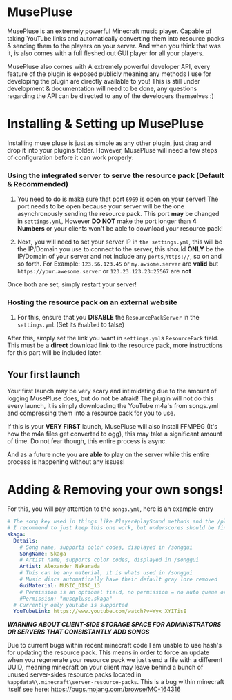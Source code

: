 # MusePluse
 MusePluse is an extremely powerful Minecraft music player. Capable of taking YouTube links and automatically converting
them into resource packs & sending them to the players on your server. And when you think that was it, is also
comes with a full fleshed out GUI player for all your players.

MusePluse also comes with A extremely powerful developer API, every feature of the plugin is exposed publicly
meaning any methods I use for developing the plugin are directly available to you! This is still under development & documentation
will need to be done, any questions regarding the API can be directed to any of the developers themselves :)


# Installing & Setting up MusePluse

Installing muse pluse is just as simple as any other plugin, just drag and drop it into your plugins folder.
However, MusePluse will need a few steps of configuration before it can work properly:

### Using the integrated server to serve the resource pack (Default & Recommended)

1) You need to do is make sure that port `6969` is open on your server! The port needs to be open
because your server will be the one asynchronously sending the resource pack. This port **may** be changed in `settings.yml`,
However **DO NOT** make the port longer than **4 Numbers** or your clients won't be able to download your resource pack!

2) Next, you will need to set your server IP in `the settings.yml`, this will be the IP/Domain you use to connect to the server, this should 
**ONLY** be the IP/Domain of your server and not include any `ports`,`https://`, so on and so forth. For Example: `123.56.123.45` or `my.awsome.server`
are **valid** but `https://your.awesome.server` or `123.23.123.23:25567` are **not**

Once both are set, simply restart your server!

### Hosting the resource pack on an external website

1) For this, ensure that you **DISABLE** the `ResourcePackServer` in the `settings.yml` (Set its `Enabled` to false)

After this, simply set the link you want in `settings.yml`s `ResourcePack` field. This must be a **direct** download link
to the resource pack, more instructions for this part will be included later.

## Your first launch

Your first launch may be very scary and intimidating due to the amount of logging MusePluse does, but do not be afraid!
The plugin will not do this every launch, it is simply downloading the YouTube m4a's from songs.yml and compressing them
into a resource pack for you to use.

If this is your **VERY FIRST** launch, MusePluse will also install FFMPEG (It's how the m4a files get converted to ogg), this may take
a significant amount of time. Do not fear though, this entire process is async.

And as a future note you **are able** to play on the server while this entire process is happening without any issues!

# Adding & Removing your own songs!

For this, you will pay attention to the `songs.yml`, here is an example entry

```yml
# The song key used in things like Player#playSound methods and the /playsound command
# I recommend to just keep this one work, but underscores should be fine
skaga:
  Details:
    # Song name, supports color codes, displayed in /songgui
    SongName: Skaga
    # Artist name, supports color codes, displayed in /songgui
    Artist: Alexander Nakarada
    # This can be any material, it is whats used in /songgui
    # Music discs automatically have their default gray lore removed
    GuiMaterial: MUSIC_DISC_13
    # Permission is an optional field, no permission = no auto queue or access to it in /songgui
    #Permission: "musepluse.skaga"
  # Currently only youtube is supported
  YouTubeLink: https://www.youtube.com/watch?v=Wyx_XYITisE
```

***WARNING ABOUT CLIENT-SIDE STORAGE SPACE FOR ADMINISTRATORS OR SERVERS THAT CONSISTANTLY ADD SONGS***

Due to current bugs within recent minecraft code I am unable to use hash's for updating the resource pack. This means in order to force an 
update when you regenerate your resource pack we just send a file with a different UUID, meaning minecraft on your client may leave behind a bunch of unused server-sides 
resource packs located in `%appdata%\.minecraft\server-resource-packs`. This is a bug within minecraft itself see here: https://bugs.mojang.com/browse/MC-164316
